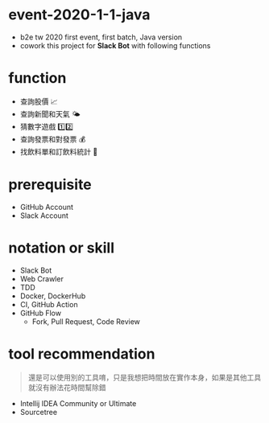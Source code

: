 # event-2020-1-1-java
* b2e tw 2020 first event, first batch, Java version
* cowork this project for **Slack Bot** with following functions

# function
* 查詢股價 📈
* 查詢新聞和天氣 🌤
* 猜數字遊戲 1️⃣2️⃣
* 查詢發票和對發票 💰
* 找飲料單和訂飲料統計 🥤

# prerequisite
* GitHub Account
* Slack Account

# notation or skill
* Slack Bot
* Web Crawler
* TDD
* Docker, DockerHub
* CI, GitHub Action
* GitHub Flow
  * Fork, Pull Request, Code Review
  
# tool recommendation
> 還是可以使用別的工具唷，只是我想把時間放在實作本身，如果是其他工具就沒有辦法花時間幫除錯
* Intellij IDEA Community or Ultimate
* Sourcetree
